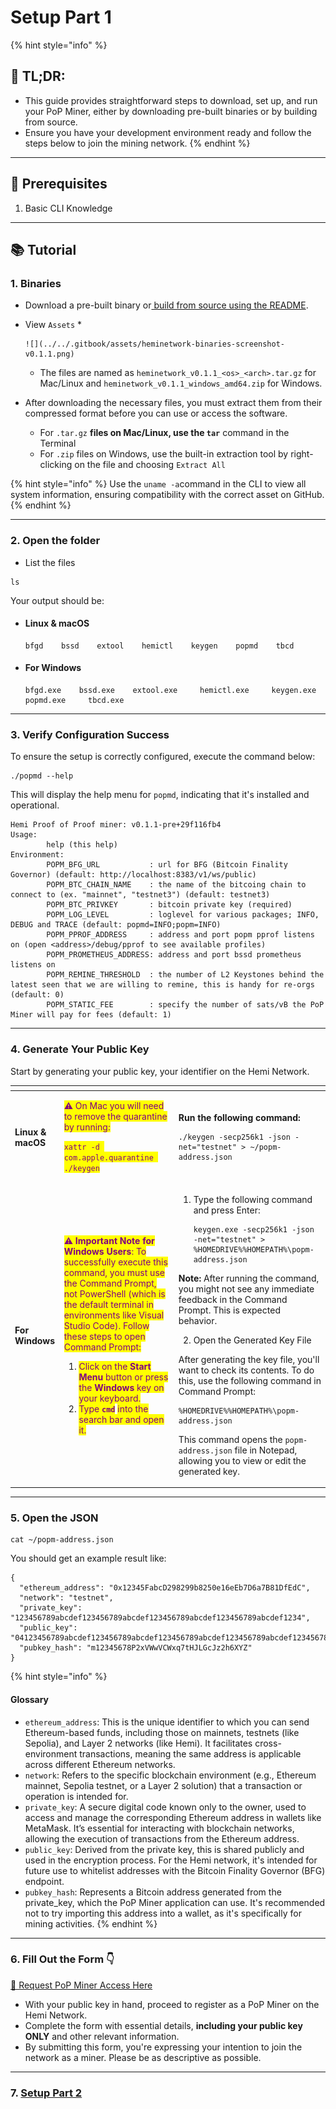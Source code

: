 # Setup Part 1

{% hint style="info" %}
## 📜 **TL;DR:**

* This guide provides straightforward steps to download, set up, and run your PoP Miner, either by downloading pre-built binaries or by building from source.
* Ensure you have your development environment ready and follow the steps below to join the mining network.
{% endhint %}

***

## 🏁 Prerequisites

1. Basic CLI Knowledge

***

## 📚 Tutorial

### 1. Binaries

* Download a pre-built binary or[ build from source using the README](https://github.com/hemilabs/heminetwork/releases).
* View `Assets`
  *

      ![](../../.gitbook/assets/heminetwork-binaries-screenshot-v0.1.1.png)
  * The files are named as `heminetwork_v0.1.1_<os>_<arch>.tar.gz` for Mac/Linux and `heminetwork_v0.1.1_windows_amd64.zip` for Windows.
* After downloading the necessary files, you must extract them from their compressed format before you can use or access the software.
  * For `.tar.gz` **files on Mac/Linux, use the `tar`** command in the Terminal
  * For `.zip` files on Windows, use the built-in extraction tool by right-clicking on the file and choosing `Extract All`

{% hint style="info" %}
Use the `uname -a`command in the CLI to view all system information, ensuring compatibility with the correct asset on GitHub.
{% endhint %}

***

### 2. Open the folder

* List the files

```none
ls
```

Your output should be:

*   #### Linux & macOS

    ```none
    bfgd    bssd    extool    hemictl    keygen    popmd    tbcd
    ```
*   #### For Windows

    ```none
    bfgd.exe    bssd.exe    extool.exe     hemictl.exe     keygen.exe     popmd.exe     tbcd.exe
    ```

***

### 3. Verify Configuration Success

To ensure the setup is correctly configured, execute the command below:

```none
./popmd --help
```

This will display the help menu for `popmd`, indicating that it's installed and operational.

```none
Hemi Proof of Proof miner: v0.1.1-pre+29f116fb4
Usage:
        help (this help)
Environment:
        POPM_BFG_URL           : url for BFG (Bitcoin Finality Governor) (default: http://localhost:8383/v1/ws/public)
        POPM_BTC_CHAIN_NAME    : the name of the bitcoing chain to connect to (ex. "mainnet", "testnet3") (default: testnet3)
        POPM_BTC_PRIVKEY       : bitcoin private key (required) 
        POPM_LOG_LEVEL         : loglevel for various packages; INFO, DEBUG and TRACE (default: popmd=INFO;popm=INFO)
        POPM_PPROF_ADDRESS     : address and port popm pprof listens on (open <address>/debug/pprof to see available profiles)
        POPM_PROMETHEUS_ADDRESS: address and port bssd prometheus listens on 
        POPM_REMINE_THRESHOLD  : the number of L2 Keystones behind the latest seen that we are willing to remine, this is handy for re-orgs (default: 0)
        POPM_STATIC_FEE        : specify the number of sats/vB the PoP Miner will pay for fees (default: 1)

```

***

### 4. Generate Your Public Key

Start by generating your public key, your identifier on the Hemi Network.

<table data-card-size="large" data-view="cards"><thead><tr><th></th><th></th><th></th></tr></thead><tbody><tr><td><h4>Linux &#x26; macOS</h4></td><td><p></p><p><mark style="color:purple;">⚠️ On Mac you will need to remove the quarantine by running:</mark></p><p><mark style="color:purple;"><code>xattr -d com.apple.quarantine ./keygen</code></mark></p></td><td><p></p><p><strong>Run the following command:</strong> </p><pre data-overflow="wrap"><code>./keygen -secp256k1 -json -net="testnet" > ~/popm-address.json
</code></pre></td></tr><tr><td><h4>For Windows</h4></td><td><p><mark style="color:purple;">⚠️ <strong>Important Note for Windows Users</strong>: To successfully execute this command, you must use the Command Prompt, not PowerShell (which is the default terminal in environments like Visual Studio Code). Follow these steps to open Command Prompt:</mark></p><ol><li><mark style="color:purple;">Click on the <strong>Start Menu</strong> button or press the <strong>Windows</strong> key on your keyboard.</mark></li><li><mark style="color:purple;">Type <strong><code>cmd</code></strong></mark> <mark style="color:purple;">into the search bar and open it.</mark></li></ol></td><td><ol><li><p>Type the following command and press Enter:</p><pre class="language-cmd" data-overflow="wrap"><code class="lang-cmd">keygen.exe -secp256k1 -json -net="testnet" > %HOMEDRIVE%%HOMEPATH%\popm-address.json
</code></pre></li></ol><p><strong>Note:</strong> After running the command, you might not see any immediate feedback in the Command Prompt. This is expected behavior.</p><p></p><ol start="2"><li>Open the Generated Key File</li></ol><p>After generating the key file, you'll want to check its contents. To do this, use the following command in Command Prompt:</p><pre class="language-cmd" data-overflow="wrap"><code class="lang-cmd">%HOMEDRIVE%%HOMEPATH%\popm-address.json
</code></pre><p>This command opens the <code>popm-address.json</code> file in Notepad, allowing you to view or edit the generated key.</p></td></tr></tbody></table>



***

### 5. Open the JSON

```none
cat ~/popm-address.json
```

You should get an example result like:

```none
{
  "ethereum_address": "0x12345FabcD298299b8250e16eEb7D6a7B81DfEdC",
  "network": "testnet",
  "private_key": "123456789abcdef123456789abcdef123456789abcdef123456789abcdef1234",
  "public_key": "04123456789abcdef123456789abcdef123456789abcdef123456789abcdef12345678abcdef123456789abcdef123456789abcdef123456789abcdef1234",
  "pubkey_hash": "m12345678P2xVWwVCWxq7tHJLGcJz2h6XYZ"
}
```

{% hint style="info" %}
#### Glossary

* `ethereum_address`: This is the unique identifier to which you can send Ethereum-based funds, including those on mainnets, testnets (like Sepolia), and Layer 2 networks (like Hemi). It facilitates cross-environment transactions, meaning the same address is applicable across different Ethereum networks.
* `network`: Refers to the specific blockchain environment (e.g., Ethereum mainnet, Sepolia testnet, or a Layer 2 solution) that a transaction or operation is intended for.
* `private_key`: A secure digital code known only to the owner, used to access and manage the corresponding Ethereum address in wallets like MetaMask. It’s essential for interacting with blockchain networks, allowing the execution of transactions from the Ethereum address.
* `public_key`: Derived from the private key, this is shared publicly and used in the encryption process. For the Hemi network, it's intended for future use to whitelist addresses with the Bitcoin Finality Governor (BFG) endpoint.
* `pubkey_hash`: Represents a Bitcoin address generated from the private\_key, which the PoP Miner application can use. It's recommended not to try importing this address into a wallet, as it's specifically for mining activities.
{% endhint %}



***

### 6. Fill Out the Form 👇

[🎉 Request PoP Miner Access Here](https://share.hsforms.com/1F9gO8imjSNaBADcqyuqtTAcrqw2)

* With your public key in hand, proceed to register as a PoP Miner on the Hemi Network.
* Complete the form with essential details, **including your public key ONLY** and other relevant information.
* By submitting this form, you're expressing your intention to join the network as a miner. Please be as descriptive as possible.

***

### 7. [Setup Part 2](setup-part-2.md)

